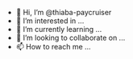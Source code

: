- 👋 Hi, I’m @thiaba-paycruiser
- 👀 I’m interested in ...
- 🌱 I’m currently learning ...
- 💞️ I’m looking to collaborate on ...
- 📫 How to reach me ...

<!---
thiaba-paycruiser/thiaba-paycruiser is a ✨ special ✨ repository because its `README.md` (this file) appears on your GitHub profile.
You can click the Preview link to take a look at your changes.
--->
